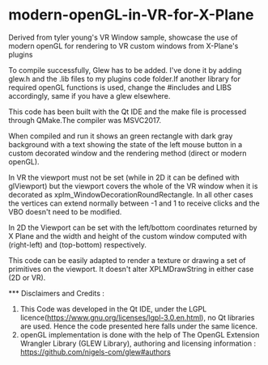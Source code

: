 # modern-openGL-in-VR-for-X-Plane
Derived from tyler young's VR Window sample, showcase the use of modern openGL for rendering to VR custom windows from X-Plane's plugins

To compile successfully, Glew has to be added. I've done it by adding glew.h and the .lib files to my plugins code folder.If another library for required openGL functions is used, change the #includes and LIBS accordingly, same if you have a glew elsewhere.

This code has been built with the Qt IDE and the make file is processed through QMake.The compiler was MSVC2017.

When compiled and run it shows an green rectangle with dark gray background with a text showing the state of the left mouse button in a custom decorated window and the rendering method (direct or modern openGL). 

In VR the viewport must not be set (while in 2D it can be defined with glViewport) but the viewport covers the whole of the VR window when it is decorated as xplm_WindowDecorationRoundRectangle. In all other cases the vertices can extend normally between -1 and 1 to receive clicks and the VBO doesn't need to be modified. 

In 2D the Viewport can be set with the left/bottom coordinates returned by X Plane and the width and height of the custom window computed with (right-left) and (top-bottom) respectively.

This code can be easily adapted to render a texture or drawing a set of primitives on the viewport. It doesn't alter XPLMDrawString in either case (2D or VR).  

*** Disclaimers and Credits :

1) This Code was developed in the Qt IDE, under the LGPL licence(https://www.gnu.org/licenses/lgpl-3.0.en.html), no Qt libraries are used. Hence the code presented here falls under the same licence. 
2) openGL implementation is done with the help of The OpenGL Extension Wrangler Library (GLEW Library), authoring and licensing information : https://github.com/nigels-com/glew#authors

